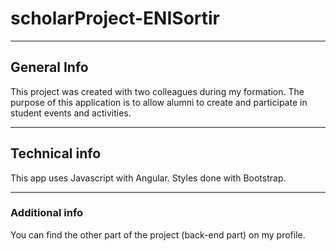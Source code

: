 # scholarProject-ENISortir
***
## General Info
This project was created with two colleagues during my formation. The purpose of this application is to allow alumni to create and participate in student events and activities.
***
## Technical info
This app uses Javascript with Angular. Styles done with Bootstrap.
***
### Additional info
You can find the other part of the project (back-end part) on my profile.
